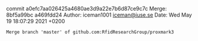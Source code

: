 commit a0efc7aa026425a4680ae3d9a22e7b6d87ce9c7c
Merge: 8bf5a99bc a469fdd24
Author: iceman1001 <iceman@iuse.se>
Date:   Wed May 19 18:07:29 2021 +0200

    Merge branch 'master' of github.com:RfidResearchGroup/proxmark3

